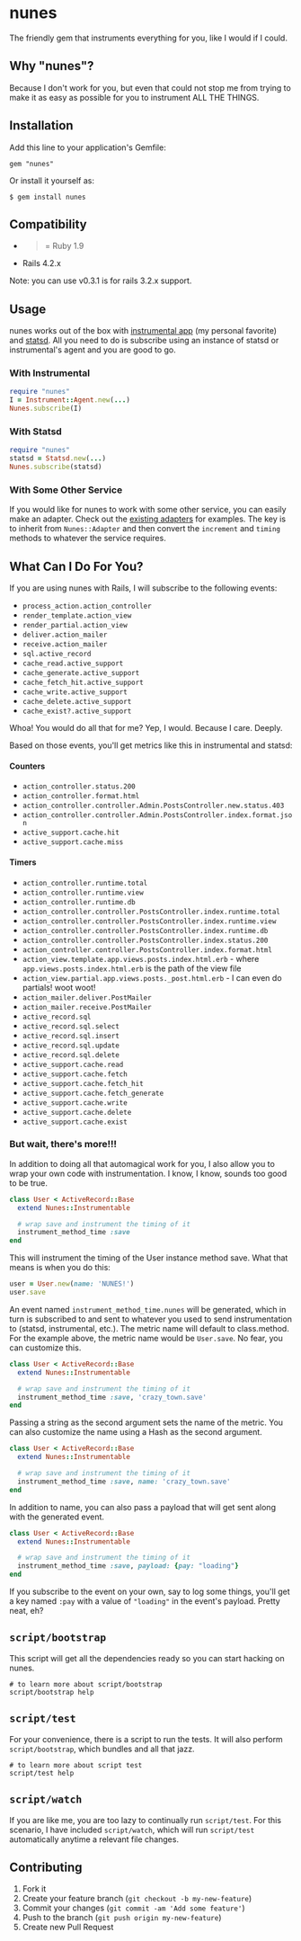 # nunes

The friendly gem that instruments everything for you, like I would if I could.

## Why "nunes"?

Because I don't work for you, but even that could not stop me from trying to make it as easy as possible for you to instrument ALL THE THINGS.

## Installation

Add this line to your application's Gemfile:

    gem "nunes"

Or install it yourself as:

    $ gem install nunes

## Compatibility

* >= Ruby 1.9
* Rails 4.2.x

Note: you can use v0.3.1 is for rails 3.2.x support.

## Usage

nunes works out of the box with [instrumental app](http://instrumentalapp.com) (my personal favorite) and [statsd](https://github.com/reinh/statsd). All you need to do is subscribe using an instance of statsd or instrumental's agent and you are good to go.

### With Instrumental

```ruby
require "nunes"
I = Instrument::Agent.new(...)
Nunes.subscribe(I)
```

### With Statsd

```ruby
require "nunes"
statsd = Statsd.new(...)
Nunes.subscribe(statsd)
```

### With Some Other Service

If you would like for nunes to work with some other service, you can easily make an adapter. Check out the [existing adapters](https://github.com/jnunemaker/nunes/tree/master/lib/nunes/adapters) for examples. The key is to inherit from `Nunes::Adapter` and then convert the `increment` and `timing` methods to whatever the service requires.

## What Can I Do For You?

If you are using nunes with Rails, I will subscribe to the following events:

* `process_action.action_controller`
* `render_template.action_view`
* `render_partial.action_view`
* `deliver.action_mailer`
* `receive.action_mailer`
* `sql.active_record`
* `cache_read.active_support`
* `cache_generate.active_support`
* `cache_fetch_hit.active_support`
* `cache_write.active_support`
* `cache_delete.active_support`
* `cache_exist?.active_support`

Whoa! You would do all that for me? Yep, I would. Because I care. Deeply.

Based on those events, you'll get metrics like this in instrumental and statsd:

#### Counters

* `action_controller.status.200`
* `action_controller.format.html`
* `action_controller.controller.Admin.PostsController.new.status.403`
* `action_controller.controller.Admin.PostsController.index.format.json`
* `active_support.cache.hit`
* `active_support.cache.miss`

#### Timers

* `action_controller.runtime.total`
* `action_controller.runtime.view`
* `action_controller.runtime.db`
* `action_controller.controller.PostsController.index.runtime.total`
* `action_controller.controller.PostsController.index.runtime.view`
* `action_controller.controller.PostsController.index.runtime.db`
* `action_controller.controller.PostsController.index.status.200`
* `action_controller.controller.PostsController.index.format.html`
* `action_view.template.app.views.posts.index.html.erb` - where `app.views.posts.index.html.erb` is the path of the view file
* `action_view.partial.app.views.posts._post.html.erb` - I can even do partials! woot woot!
* `action_mailer.deliver.PostMailer`
* `action_mailer.receive.PostMailer`
* `active_record.sql`
* `active_record.sql.select`
* `active_record.sql.insert`
* `active_record.sql.update`
* `active_record.sql.delete`
* `active_support.cache.read`
* `active_support.cache.fetch`
* `active_support.cache.fetch_hit`
* `active_support.cache.fetch_generate`
* `active_support.cache.write`
* `active_support.cache.delete`
* `active_support.cache.exist`

### But wait, there's more!!!

In addition to doing all that automagical work for you, I also allow you to wrap your own code with instrumentation. I know, I know, sounds too good to be true.

```ruby
class User < ActiveRecord::Base
  extend Nunes::Instrumentable

  # wrap save and instrument the timing of it
  instrument_method_time :save
end
```

This will instrument the timing of the User instance method save. What that means is when you do this:

```ruby
user = User.new(name: 'NUNES!')
user.save
```

An event named `instrument_method_time.nunes` will be generated, which in turn is subscribed to and sent to whatever you used to send instrumentation to (statsd, instrumental, etc.). The metric name will default to class.method. For the example above, the metric name would be `User.save`. No fear, you can customize this.

```ruby
class User < ActiveRecord::Base
  extend Nunes::Instrumentable

  # wrap save and instrument the timing of it
  instrument_method_time :save, 'crazy_town.save'
end
```

Passing a string as the second argument sets the name of the metric. You can also customize the name using a Hash as the second argument.

```ruby
class User < ActiveRecord::Base
  extend Nunes::Instrumentable

  # wrap save and instrument the timing of it
  instrument_method_time :save, name: 'crazy_town.save'
end
```

In addition to name, you can also pass a payload that will get sent along with the generated event.

```ruby
class User < ActiveRecord::Base
  extend Nunes::Instrumentable

  # wrap save and instrument the timing of it
  instrument_method_time :save, payload: {pay: "loading"}
end
```

If you subscribe to the event on your own, say to log some things, you'll get a key named `:pay` with a value of `"loading"` in the event's payload. Pretty neat, eh?

## `script/bootstrap`

This script will get all the dependencies ready so you can start hacking on nunes.

```
# to learn more about script/bootstrap
script/bootstrap help
```

## `script/test`

For your convenience, there is a script to run the tests. It will also perform `script/bootstrap`, which bundles and all that jazz.

```
# to learn more about script test
script/test help
```

## `script/watch`

If you are like me, you are too lazy to continually run `script/test`. For this scenario, I have included `script/watch`, which will run `script/test` automatically anytime a relevant file changes.

## Contributing

1. Fork it
2. Create your feature branch (`git checkout -b my-new-feature`)
3. Commit your changes (`git commit -am 'Add some feature'`)
4. Push to the branch (`git push origin my-new-feature`)
5. Create new Pull Request
